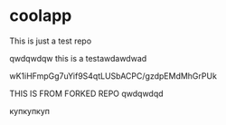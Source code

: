 # coolapp
This is just a test repo


qwdqwdqw
this is a testawdawdwad

wK1iHFmpGg7uYif9S4qtLUSbACPC/gzdpEMdMhGrPUk




THIS IS FROM FORKED REPO
qwdqwdqd

купкупкуп
